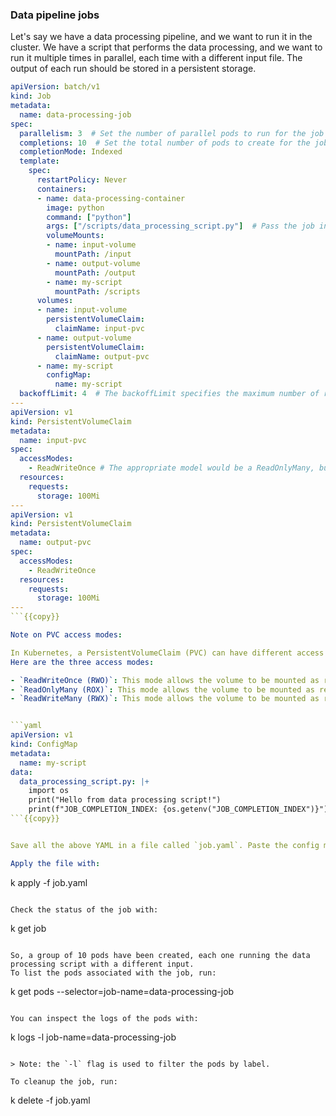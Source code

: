 ### Data pipeline jobs

Let's say we have a data processing pipeline, and we want to run it in the cluster.
We have a script that performs the data processing, and we want to run it multiple times in parallel, each time with a different input file.
The output of each run should be stored in a persistent storage.

```yaml
apiVersion: batch/v1
kind: Job
metadata:
  name: data-processing-job
spec:
  parallelism: 3  # Set the number of parallel pods to run for the job
  completions: 10  # Set the total number of pods to create for the job
  completionMode: Indexed
  template:
    spec:
      restartPolicy: Never
      containers:
      - name: data-processing-container
        image: python
        command: ["python"]
        args: ["/scripts/data_processing_script.py"]  # Pass the job index as an env var to the processing script
        volumeMounts:
        - name: input-volume
          mountPath: /input
        - name: output-volume
          mountPath: /output
        - name: my-script
          mountPath: /scripts
      volumes:
      - name: input-volume
        persistentVolumeClaim:
          claimName: input-pvc
      - name: output-volume
        persistentVolumeClaim:
          claimName: output-pvc
      - name: my-script
        configMap:
          name: my-script
  backoffLimit: 4  # The backoffLimit specifies the maximum number of retries before considering a Job as failed
---
apiVersion: v1
kind: PersistentVolumeClaim
metadata:
  name: input-pvc
spec:
  accessModes:
    - ReadWriteOnce # The appropriate model would be a ReadOnlyMany, but unfortunately "local-path": NodePath only supports ReadWriteOnce
  resources:
    requests:
      storage: 100Mi
---
apiVersion: v1
kind: PersistentVolumeClaim
metadata:
  name: output-pvc
spec:
  accessModes:
    - ReadWriteOnce
  resources:
    requests:
      storage: 100Mi
---
```{{copy}}

Note on PVC access modes:

In Kubernetes, a PersistentVolumeClaim (PVC) can have different access modes that determine how the volume can be accessed from a pod.
Here are the three access modes:

- `ReadWriteOnce (RWO)`: This mode allows the volume to be mounted as read-write by a single node.
- `ReadOnlyMany (ROX)`: This mode allows the volume to be mounted as read-only by many nodes.
- `ReadWriteMany (RWX)`: This mode allows the volume to be mounted as read-write by many nodes.


```yaml
apiVersion: v1
kind: ConfigMap
metadata:
  name: my-script
data:
  data_processing_script.py: |+
    import os
    print("Hello from data processing script!")
    print(f"JOB_COMPLETION_INDEX: {os.getenv("JOB_COMPLETION_INDEX")}")
```{{copy}}


Save all the above YAML in a file called `job.yaml`. Paste the config map below the job definition, we are using the yaml separator `---`

Apply the file with:

```
k apply -f job.yaml
```{{execute}}

Check the status of the job with:

```
k get job
```{{execute}}

So, a group of 10 pods have been created, each one running the data processing script with a different input.
To list the pods associated with the job, run:

```
k get pods --selector=job-name=data-processing-job
```{{execute}}

You can inspect the logs of the pods with:

```
k logs -l job-name=data-processing-job
```{{execute}}

> Note: the `-l` flag is used to filter the pods by label.

To cleanup the job, run:

```
k delete -f job.yaml
```{{execute}}